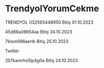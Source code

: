 # TrendyolYorumCekme
TRENDYOL
032565448950 Bitiş 01.10.2023

45d86a08654aa Bitiş 24.10.2023

7klsm096aertk Bitiş 25.10.2023

Twitter

207kamrhs5lp4g0a Bitiş 24.10.2023

